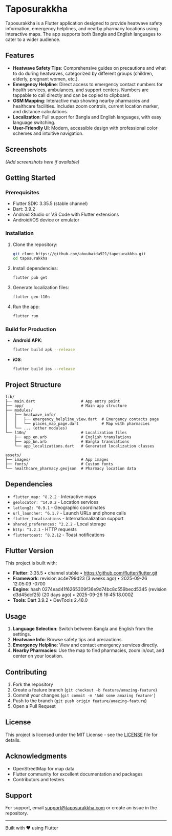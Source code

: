# Taposurakkha

Taposurakkha is a Flutter application designed to provide heatwave safety information, emergency helplines, and nearby pharmacy locations using interactive maps. The app supports both Bangla and English languages to cater to a wider audience.

## Features

- **Heatwave Safety Tips**: Comprehensive guides on precautions and what to do during heatwaves, categorized by different groups (children, elderly, pregnant women, etc.).
- **Emergency Helpline**: Direct access to emergency contact numbers for health services, ambulances, and support centers. Numbers are tappable to call directly and can be copied to clipboard.
- **OSM Mapping**: Interactive map showing nearby pharmacies and healthcare facilities. Includes zoom controls, current location marker, and distance calculations.
- **Localization**: Full support for Bangla and English languages, with easy language switching.
- **User-Friendly UI**: Modern, accessible design with professional color schemes and intuitive navigation.

## Screenshots

*(Add screenshots here if available)*

## Getting Started

### Prerequisites

- Flutter SDK: 3.35.5 (stable channel)
- Dart: 3.9.2
- Android Studio or VS Code with Flutter extensions
- Android/iOS device or emulator

### Installation

1. Clone the repository:
   ```bash
   git clone https://github.com/abuubaida921/taposurakkha.git
   cd taposurakkha
   ```

2. Install dependencies:
   ```bash
   flutter pub get
   ```

3. Generate localization files:
   ```bash
   flutter gen-l10n
   ```

4. Run the app:
   ```bash
   flutter run
   ```

### Build for Production

- **Android APK**:
  ```bash
  flutter build apk --release
  ```

- **iOS**:
  ```bash
  flutter build ios --release
  ```

## Project Structure

```
lib/
├── main.dart                    # App entry point
├── app/                         # Main app structure
├── modules/
│   ├── heatwave_info/
│   │   ├── emergency_helpline_view.dart  # Emergency contacts page
│   │   └── places_map_page.dart          # Map with pharmacies
│   └── ... (other modules)
└── l10n/                        # Localization files
    ├── app_en.arb               # English translations
    ├── app_bn.arb               # Bangla translations
    └── app_localizations.dart   # Generated localization classes

assets/
├── images/                      # App images
├── fonts/                       # Custom fonts
└── healthcare_pharmacy.geojson  # Pharmacy location data
```

## Dependencies

- `flutter_map: ^8.2.2` - Interactive maps
- `geolocator: ^14.0.2` - Location services
- `latlong2: ^0.9.1` - Geographic coordinates
- `url_launcher: ^6.1.7` - Launch URLs and phone calls
- `flutter_localizations` - Internationalization support
- `shared_preferences: ^2.2.2` - Local storage
- `http: ^1.2.1` - HTTP requests
- `fluttertoast: ^8.2.12` - Toast notifications

## Flutter Version

This project is built with:

- **Flutter**: 3.35.5 • channel stable • https://github.com/flutter/flutter.git
- **Framework**: revision ac4e799d23 (3 weeks ago) • 2025-09-26 12:05:09 -0700
- **Engine**: hash 0274ead41f6265309f36e9d74bc8c559becd5345 (revision d3d45dcf25) (20 days ago) • 2025-09-26 16:45:18.000Z
- **Tools**: Dart 3.9.2 • DevTools 2.48.0

## Usage

1. **Language Selection**: Switch between Bangla and English from the settings.
2. **Heatwave Info**: Browse safety tips and precautions.
3. **Emergency Helpline**: View and contact emergency services directly.
4. **Nearby Pharmacies**: Use the map to find pharmacies, zoom in/out, and center on your location.

## Contributing

1. Fork the repository
2. Create a feature branch (`git checkout -b feature/amazing-feature`)
3. Commit your changes (`git commit -m 'Add some amazing feature'`)
4. Push to the branch (`git push origin feature/amazing-feature`)
5. Open a Pull Request

## License

This project is licensed under the MIT License - see the [LICENSE](LICENSE) file for details.

## Acknowledgments

- OpenStreetMap for map data
- Flutter community for excellent documentation and packages
- Contributors and testers

## Support

For support, email support@taposurakkha.com or create an issue in the repository.

---

Built with ❤️ using Flutter
